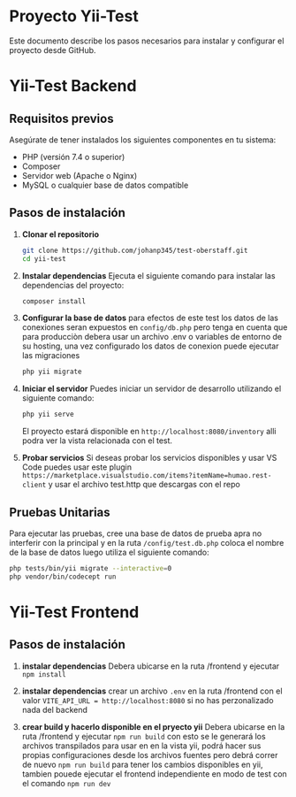# Proyecto Yii-Test

Este documento describe los pasos necesarios para instalar y configurar el proyecto desde GitHub.

# Yii-Test Backend

## Requisitos previos

Asegúrate de tener instalados los siguientes componentes en tu sistema:
- PHP (versión 7.4 o superior)
- Composer
- Servidor web (Apache o Nginx)
- MySQL o cualquier base de datos compatible
## Pasos de instalación

1. **Clonar el repositorio**
    ```bash
    git clone https://github.com/johanp345/test-oberstaff.git
    cd yii-test
    ```

2. **Instalar dependencias**
    Ejecuta el siguiente comando para instalar las dependencias del proyecto:
    ```bash
    composer install
    ```

3. **Configurar la base de datos**
    para efectos de este test los datos de las conexiones seran expuestos en `config/db.php` pero tenga en cuenta que para producciòn debera usar un archivo .env o variables de entorno de su hosting, una vez configurado los datos de conexion puede ejecutar las migraciones
    ```bash
    php yii migrate
    ```

4. **Iniciar el servidor**
    Puedes iniciar un servidor de desarrollo utilizando el siguiente comando:
    ```bash
    php yii serve
    ```
    El proyecto estará disponible en `http://localhost:8080/inventory` alli podra ver la vista relacionada con el test.

5. **Probar servicios**
    Si deseas probar los servicios disponibles y usar VS Code puedes usar este plugin `https://marketplace.visualstudio.com/items?itemName=humao.rest-client` y usar el archivo test.http que descargas con el repo


## Pruebas Unitarias

Para ejecutar las pruebas, cree una base de datos de prueba apra no interferir con la principal y en la ruta `/config/test.db.php` coloca el nombre de la base de datos luego  utiliza el siguiente comando:
```bash
php tests/bin/yii migrate --interactive=0
php vendor/bin/codecept run
```

# Yii-Test Frontend

## Pasos de instalación

1. **instalar dependencias**
    Debera ubicarse en la ruta /frontend y ejecutar `npm install`

1. **instalar dependencias**
    crear un archivo `.env` en la ruta /frontend con el valor `VITE_API_URL = http://localhost:8080` si no has perzonalizado nada del backend

3. **crear build y hacerlo disponible en el pryecto yii**
    Debera ubicarse en la ruta /frontend y ejecutar `npm run build` con esto se le generará los archivos transpilados para usar en en la vista yii, podrá hacer sus propias configuraciones desde los archivos fuentes pero debrá correr de nuevo `npm run build` para tener los cambios disponibles en yii, tambien pouede ejecutar el frontend independiente en modo de test con el comando `npm run dev`
